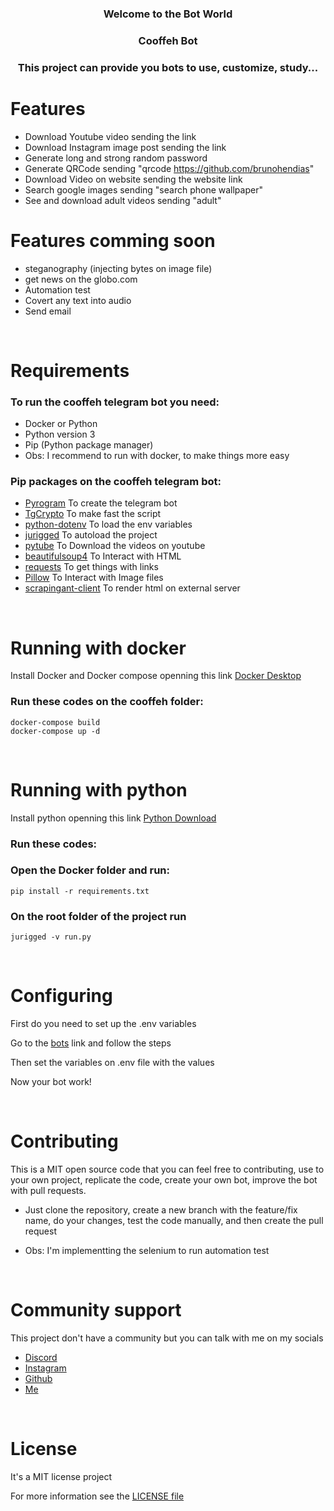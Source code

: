 <div align="center">

### Welcome to the Bot World

### Cooffeh Bot

### This project can provide you bots to use, customize, study...

</div>

# Features
- Download Youtube video sending the link
- Download Instagram image post sending the link
- Generate long and strong random password
- Generate QRCode sending "qrcode https://github.com/brunohendias"
- Download Video on website sending the website link
- Search google images sending "search phone wallpaper"
- See and download adult videos sending "adult"

# Features comming soon
- steganography (injecting bytes on image file)
- get news on the globo.com
- Automation test
- Covert any text into audio
- Send email

<br>

# Requirements

### To run the cooffeh telegram bot you need:
- Docker or Python
- Python version 3
- Pip (Python package manager)
- Obs: I recommend to run with docker, to make things more easy

### Pip packages on the cooffeh telegram bot:
- [Pyrogram](https://pypi.org/project/Pyrogram/) To create the telegram bot
- [TgCrypto](https://pypi.org/project/TgCrypto/) To make fast the script
- [python-dotenv](https://pypi.org/project/python-dotenv/) To load the env variables
- [jurigged](https://pypi.org/project/jurigged/) To autoload the project
- [pytube](https://pypi.org/project/pytube/) To Download the videos on youtube
- [beautifulsoup4](https://pypi.org/project/beautifulsoup4/) To Interact with HTML
- [requests](https://pypi.org/project/requests/) To get things with links
- [Pillow](https://pypi.org/project/Pillow/) To Interact with Image files
- [scrapingant-client](https://docs.scrapingant.com) To render html on external server

<br>

# Running with docker

Install Docker and Docker compose openning this link [Docker Desktop](https://www.docker.com/products/docker-desktop/)

### Run these codes on the cooffeh folder:
```
docker-compose build
docker-compose up -d
```

<br>

# Running with python

Install python openning this link [Python Download](https://www.python.org/downloads/)

### Run these codes:

### Open the Docker folder and run: 
```
pip install -r requirements.txt
```

### On the root folder of the project run
```
jurigged -v run.py
```

<br>


# Configuring

First do you need to set up the .env variables

Go to the [bots](https://core.telegram.org/bots) link and follow the steps

Then set the variables on .env file with the values

Now your bot work!

<br>

# Contributing

This is a MIT open source code that you can feel free to contributing, use to your own project, replicate the code, create your own bot, improve the bot with pull requests.

- Just clone the repository, create a new branch with the feature/fix name, do your changes, test the code manually, and then create the pull request

- Obs: I'm implementting the selenium to run automation test

<br>

# Community support

This project don't have a community but you can talk with me on my socials
- [Discord](https://discord.gg/xUwQtJPBSP)
- [Instagram](https://www.instagram.com/bbrrunoh/)
- [Github](https://github.com/brunohendias)
- [Me](https://t.me/cooffeh_bot)

<br>

# License

It's a MIT license project

For more information see the [LICENSE file](https://github.com/brunohendias/Bots/blob/main/LICENSE)
